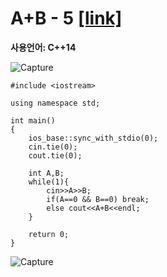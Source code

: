 # A+B - 5 [[link]](https://www.acmicpc.net/problem/10952)
**사용언어: C++14**

![Capture](https://user-images.githubusercontent.com/38516906/65825725-60bc8100-e248-11e9-8d89-62d9a825db86.PNG)

```
#include <iostream>

using namespace std;

int main()
{
    ios_base::sync_with_stdio(0);
    cin.tie(0);
    cout.tie(0);
    
    int A,B;
    while(1){
        cin>>A>>B;
        if(A==0 && B==0) break;
        else cout<<A+B<<endl;
    }
        
    return 0;
}
```
![Capture](https://user-images.githubusercontent.com/38516906/65825721-497d9380-e248-11e9-8e16-15b88da089e6.PNG)
